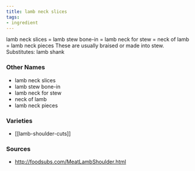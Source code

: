 ```yaml
---
title: lamb neck slices
tags:
- ingredient
---
```

lamb neck slices = lamb stew bone-in = lamb neck for stew = neck of lamb = lamb neck pieces These are usually braised or made into stew. Substitutes: lamb shank

### Other Names

* lamb neck slices
* lamb stew bone-in
* lamb neck for stew
* neck of lamb
* lamb neck pieces

### Varieties

* [[lamb-shoulder-cuts]]

### Sources
* http://foodsubs.com/MeatLambShoulder.html
